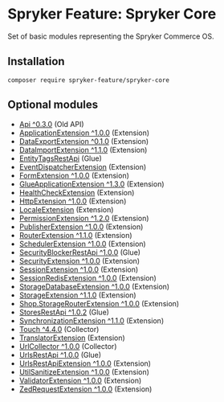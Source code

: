 # Spryker Feature: Spryker Core

Set of basic modules representing the Spryker Commerce OS.

## Installation

```
composer require spryker-feature/spryker-core
```

## Optional modules
- [Api ^0.3.0](https://github.com/spryker/api) (Old API)
- [ApplicationExtension ^1.0.0](https://github.com/spryker/application-extension) (Extension)
- [DataExportExtension ^0.1.0](https://github.com/spryker/data-export-extension) (Extension)
- [DataImportExtension ^1.1.0](https://github.com/spryker/data-import-extension) (Extension)
- [EntityTagsRestApi](https://github.com/spryker/entity-tags-rest-api) (Glue)
- [EventDispatcherExtension](https://github.com/spryker/event-dispatcher-extension) (Extension)
- [FormExtension ^1.0.0](https://github.com/spryker/form-extension) (Extension)
- [GlueApplicationExtension ^1.3.0](https://github.com/spryker/glue-application-extension) (Extension)
- [HealthCheckExtension](https://github.com/spryker/health-check-extension) (Extension)
- [HttpExtension ^1.0.0](https://github.com/spryker/http-extension) (Extension)
- [LocaleExtension](https://github.com/spryker/locale-extension) (Extension)
- [PermissionExtension ^1.2.0](https://github.com/spryker/permission-extension) (Extension)
- [PublisherExtension ^1.0.0](https://github.com/spryker/publisher-extension) (Extension)
- [RouterExtension ^1.1.0](https://github.com/spryker/router-extension) (Extension)
- [SchedulerExtension ^1.0.0](https://github.com/spryker/scheduler-extension) (Extension)
- [SecurityBlockerRestApi ^1.0.0](https://github.com/spryker/security-blocker-rest-api) (Glue)
- [SecurityExtension ^1.0.0](https://github.com/spryker/security-extension) (Extension)
- [SessionExtension ^1.0.0](https://github.com/spryker/session-extension) (Extension)
- [SessionRedisExtension ^1.0.0](https://github.com/spryker/session-redis-extension) (Extension)
- [StorageDatabaseExtension ^1.0.0](https://github.com/spryker/storage-database-extension) (Extension)
- [StorageExtension ^1.1.0](https://github.com/spryker/storage-extension) (Extension)
- [Shop.StorageRouterExtension ^1.0.0](https://github.com/spryker-shop/storage-router-extension) (Extension)
- [StoresRestApi ^1.0.2](https://github.com/spryker/stores-rest-api) (Glue)
- [SynchronizationExtension ^1.1.0](https://github.com/spryker/synchronization-extension) (Extension)
- [Touch ^4.4.0](https://github.com/spryker/touch) (Collector)
- [TranslatorExtension](https://github.com/spryker/translator-extension) (Extension)
- [UrlCollector ^1.0.0](https://github.com/spryker/url-collector) (Collector)
- [UrlsRestApi ^1.0.0](https://github.com/spryker/urls-rest-api) (Glue)
- [UrlsRestApiExtension ^1.0.0](https://github.com/spryker/urls-rest-api-extension) (Extension)
- [UtilSanitizeExtension ^1.0.0](https://github.com/spryker/util-sanitize-extension) (Extension)
- [ValidatorExtension ^1.0.0](https://github.com/spryker/validator-extension) (Extension)
- [ZedRequestExtension ^1.0.0](https://github.com/spryker/zed-request-extension) (Extension)
